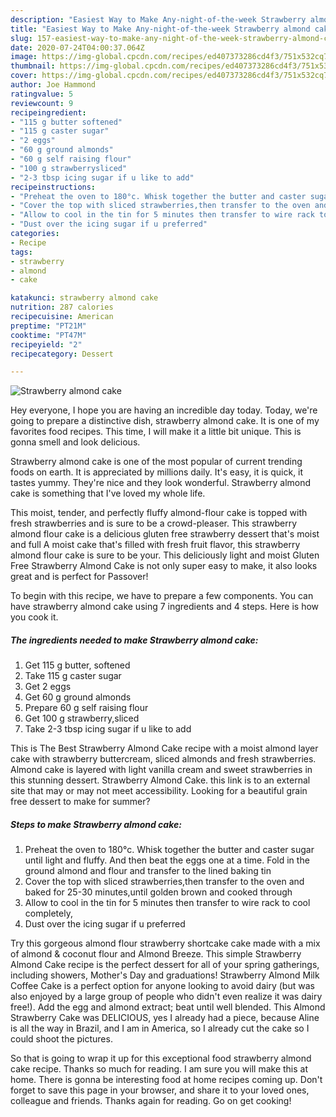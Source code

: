 ```yaml
---
description: "Easiest Way to Make Any-night-of-the-week Strawberry almond cake"
title: "Easiest Way to Make Any-night-of-the-week Strawberry almond cake"
slug: 157-easiest-way-to-make-any-night-of-the-week-strawberry-almond-cake
date: 2020-07-24T04:00:37.064Z
image: https://img-global.cpcdn.com/recipes/ed407373286cd4f3/751x532cq70/strawberry-almond-cake-recipe-main-photo.jpg
thumbnail: https://img-global.cpcdn.com/recipes/ed407373286cd4f3/751x532cq70/strawberry-almond-cake-recipe-main-photo.jpg
cover: https://img-global.cpcdn.com/recipes/ed407373286cd4f3/751x532cq70/strawberry-almond-cake-recipe-main-photo.jpg
author: Joe Hammond
ratingvalue: 5
reviewcount: 9
recipeingredient:
- "115 g butter softened"
- "115 g caster sugar"
- "2 eggs"
- "60 g ground almonds"
- "60 g self raising flour"
- "100 g strawberrysliced"
- "2-3 tbsp icing sugar if u like to add"
recipeinstructions:
- "Preheat the oven to 180°c. Whisk together the butter and caster sugar until light and fluffy. And then beat the eggs one at a time. Fold in the ground almond and flour and transfer to the lined baking tin"
- "Cover the top with sliced strawberries,then transfer to the oven and baked for 25-30 minutes,until golden brown and cooked through"
- "Allow to cool in the tin for 5 minutes then transfer to wire rack to cool completely,"
- "Dust over the icing sugar if u preferred"
categories:
- Recipe
tags:
- strawberry
- almond
- cake

katakunci: strawberry almond cake 
nutrition: 287 calories
recipecuisine: American
preptime: "PT21M"
cooktime: "PT47M"
recipeyield: "2"
recipecategory: Dessert

---
```



![Strawberry almond cake](https://img-global.cpcdn.com/recipes/ed407373286cd4f3/751x532cq70/strawberry-almond-cake-recipe-main-photo.jpg)

Hey everyone, I hope you are having an incredible day today. Today, we're going to prepare a distinctive dish, strawberry almond cake. It is one of my favorites food recipes. This time, I will make it a little bit unique. This is gonna smell and look delicious.

Strawberry almond cake is one of the most popular of current trending foods on earth. It is appreciated by millions daily. It's easy, it is quick, it tastes yummy. They're nice and they look wonderful. Strawberry almond cake is something that I've loved my whole life.

This moist, tender, and perfectly fluffy almond-flour cake is topped with fresh strawberries and is sure to be a crowd-pleaser. This strawberry almond flour cake is a delicious gluten free strawberry dessert that&#39;s moist and full A moist cake that&#39;s filled with fresh fruit flavor, this strawberry almond flour cake is sure to be your. This deliciously light and moist Gluten Free Strawberry Almond Cake is not only super easy to make, it also looks great and is perfect for Passover!


To begin with this recipe, we have to prepare a few components. You can have strawberry almond cake using 7 ingredients and 4 steps. Here is how you cook it.

<!--inarticleads1-->

##### The ingredients needed to make Strawberry almond cake:

1. Get 115 g butter, softened
1. Take 115 g caster sugar
1. Get 2 eggs
1. Get 60 g ground almonds
1. Prepare 60 g self raising flour
1. Get 100 g strawberry,sliced
1. Take 2-3 tbsp icing sugar if u like to add


This is The Best Strawberry Almond Cake recipe with a moist almond layer cake with strawberry buttercream, sliced almonds and fresh strawberries. Almond cake is layered with light vanilla cream and sweet strawberries in this stunning dessert. Strawberry Almond Cake. this link is to an external site that may or may not meet accessibility. Looking for a beautiful grain free dessert to make for summer? 

<!--inarticleads2-->

##### Steps to make Strawberry almond cake:

1. Preheat the oven to 180°c. Whisk together the butter and caster sugar until light and fluffy. And then beat the eggs one at a time. Fold in the ground almond and flour and transfer to the lined baking tin
1. Cover the top with sliced strawberries,then transfer to the oven and baked for 25-30 minutes,until golden brown and cooked through
1. Allow to cool in the tin for 5 minutes then transfer to wire rack to cool completely,
1. Dust over the icing sugar if u preferred


Try this gorgeous almond flour strawberry shortcake cake made with a mix of almond &amp; coconut flour and Almond Breeze. This simple Strawberry Almond Cake recipe is the perfect dessert for all of your spring gatherings, including showers, Mother&#39;s Day and graduations! Strawberry Almond Milk Coffee Cake is a perfect option for anyone looking to avoid dairy (but was also enjoyed by a large group of people who didn&#39;t even realize it was dairy free!). Add the egg and almond extract; beat until well blended. This Almond Strawberry Cake was DELICIOUS, yes I already had a piece, because Aline is all the way in Brazil, and I am in America, so I already cut the cake so I could shoot the pictures. 

So that is going to wrap it up for this exceptional food strawberry almond cake recipe. Thanks so much for reading. I am sure you will make this at home. There is gonna be interesting food at home recipes coming up. Don't forget to save this page in your browser, and share it to your loved ones, colleague and friends. Thanks again for reading. Go on get cooking!
